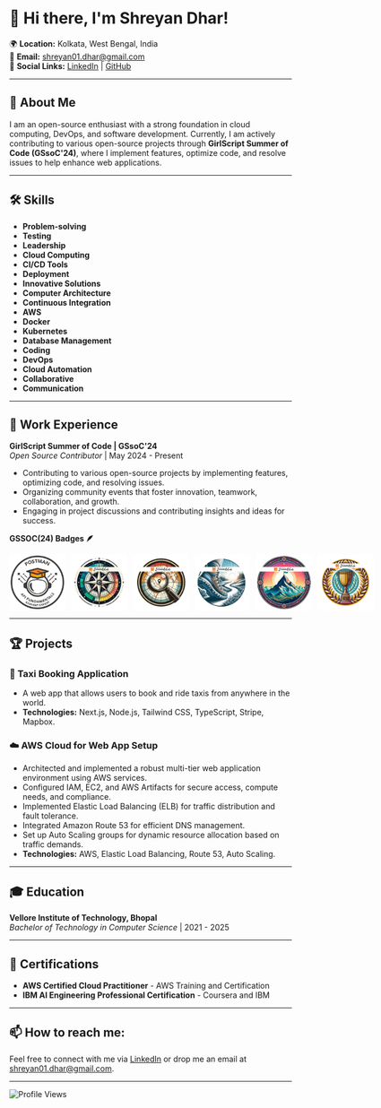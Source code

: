# 👋 Hi there, I'm Shreyan Dhar!

🌍 **Location:** Kolkata, West Bengal, India  
📧 **Email:** [shreyan01.dhar@gmail.com](mailto:shreyan01.dhar@gmail.com)  
🔗 **Social Links:** [LinkedIn](https://linkedin.com/in/shreyan-dhar-3a32171b5/) | [GitHub](https://github.com/woodwolfswee)  

---

## 🚀 About Me

I am an open-source enthusiast with a strong foundation in cloud computing, DevOps, and software development. Currently, I am actively contributing to various open-source projects through **GirlScript Summer of Code (GSsoC'24)**, where I implement features, optimize code, and resolve issues to help enhance web applications.

---

## 🛠️ Skills

- **Problem-solving**  
- **Testing**  
- **Leadership**  
- **Cloud Computing**  
- **CI/CD Tools**  
- **Deployment**  
- **Innovative Solutions**  
- **Computer Architecture**  
- **Continuous Integration**  
- **AWS**  
- **Docker**  
- **Kubernetes**  
- **Database Management**  
- **Coding**  
- **DevOps**  
- **Cloud Automation**  
- **Collaborative**  
- **Communication**

---

## 💼 Work Experience

**GirlScript Summer of Code | GSsoC'24**  
_Open Source Contributor_ | May 2024 - Present  
- Contributing to various open-source projects by implementing features, optimizing code, and resolving issues.
- Organizing community events that foster innovation, teamwork, collaboration, and growth.
- Engaging in project discussions and contributing insights and ideas for success.

**GSSOC(24) Badges 🪶**
<div style='display:flex; align-items:center; gap: 10px;' align='center'>
<img src="https://raw.githubusercontent.com/girlscript/gssoc-website-new/main/public/badges/postman.png" width="100px" height="100px" />
  <img src="https://github.com/girlscript/gssoc-website-new/blob/main/public/badges/1.png" width="100px" height="100px" />
  <img src="https://github.com/girlscript/gssoc-website-new/blob/main/public/badges/2.png" width="100px" height="100px" />
  <img src="https://github.com/girlscript/gssoc-website-new/blob/main/public/badges/3.png" width="100px" height="100px" />
  <img src="https://github.com/girlscript/gssoc-website-new/blob/main/public/badges/4.png" width="100px" height="100px" />
  <img src="https://github.com/girlscript/gssoc-website-new/blob/main/public/badges/5.png" width="100px" height="100px" />
</div>

---

## 🏆 Projects

### 🚖 Taxi Booking Application
- A web app that allows users to book and ride taxis from anywhere in the world.
- **Technologies:** Next.js, Node.js, Tailwind CSS, TypeScript, Stripe, Mapbox.

### ☁️ AWS Cloud for Web App Setup
- Architected and implemented a robust multi-tier web application environment using AWS services.
- Configured IAM, EC2, and AWS Artifacts for secure access, compute needs, and compliance.
- Implemented Elastic Load Balancing (ELB) for traffic distribution and fault tolerance.
- Integrated Amazon Route 53 for efficient DNS management.
- Set up Auto Scaling groups for dynamic resource allocation based on traffic demands.
- **Technologies:** AWS, Elastic Load Balancing, Route 53, Auto Scaling.

---

## 🎓 Education

**Vellore Institute of Technology, Bhopal**  
_Bachelor of Technology in Computer Science_ | 2021 - 2025

---

## 📜 Certifications

- **AWS Certified Cloud Practitioner** - AWS Training and Certification  
- **IBM AI Engineering Professional Certification** - Coursera and IBM

---

## 📫 How to reach me:

Feel free to connect with me via [LinkedIn](https://linkedin.com/in/shreyan-dhar-3a32171b5/) or drop me an email at [shreyan01.dhar@gmail.com](mailto:shreyan01.dhar@gmail.com).

---

![Profile Views](https://komarev.com/ghpvc/?username=woodwolfswee&style=flat-square)

